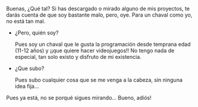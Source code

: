 Buenas, ¿Qué tal? Si has descargado o mirado alguno de mis proyectos, te darás cuenta de que soy bastante malo, pero, oye. Para un chaval como yo, no está tan mal.

- ¿Pero, quién soy?
  
  Pues soy un chaval que le gusta la programación desde temprana edad (11-12 años) y ¡¡que quiere hacer videojuegos!!
  No tengo nada de especial, tan solo existo y disfruto de mi existencia.

- ¿Que subo?
  
  Pues subo cualquier cosa que se me venga a la cabeza, sin ninguna idea fija...

Pues ya está, no se porqué sigues mirando... Bueno, adiós!
